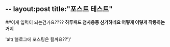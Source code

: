 --
layout:post
title:"포스트 테스트"
--

##이게 입력이 되는건가요????
**하루패드 첨사용중 
신기하네요
어떻게 이렇게 작동하는거지**

'alt('블로그에 포스팅은 될까요??')'